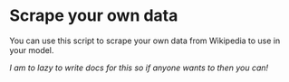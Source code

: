 # Scrape your own data
You can use this script to scrape your own data from Wikipedia to use in your model.

*I am to lazy to write docs for this so if anyone wants to then you can!*